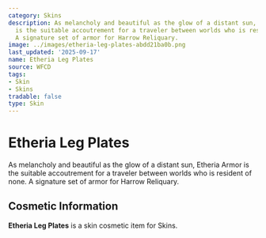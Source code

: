 ```yaml
---
category: Skins
description: As melancholy and beautiful as the glow of a distant sun, Etheria Armor
  is the suitable accoutrement for a traveler between worlds who is resident of none.
  A signature set of armor for Harrow Reliquary.
image: ../images/etheria-leg-plates-abdd21ba0b.png
last_updated: '2025-09-17'
name: Etheria Leg Plates
source: WFCD
tags:
- Skin
- Skins
tradable: false
type: Skin
---
```


# Etheria Leg Plates

As melancholy and beautiful as the glow of a distant sun, Etheria Armor is the suitable accoutrement for a traveler between worlds who is resident of none. A signature set of armor for Harrow Reliquary.

## Cosmetic Information

**Etheria Leg Plates** is a skin cosmetic item for Skins.

